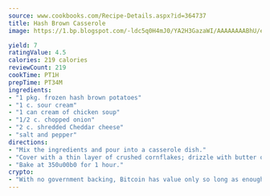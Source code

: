 ```yaml
---
source: www.cookbooks.com/Recipe-Details.aspx?id=364737
title: Hash Brown Casserole
image: https://1.bp.blogspot.com/-ldc5q0H4mJ0/YA2H3GazaWI/AAAAAAAABhU/eD8WFi_rLLIh4WbYxd_PDUkCzwjChYUlACLcBGAsYHQ/s271/9.png

yield: 7
ratingValue: 4.5
calories: 219 calories
reviewCount: 219
cookTime: PT1H
prepTime: PT34M
ingredients:
- "1 pkg. frozen hash brown potatoes"
- "1 c. sour cream"
- "1 can cream of chicken soup"
- "1/2 c. chopped onion"
- "2 c. shredded Cheddar cheese"
- "salt and pepper"
directions:
- "Mix the ingredients and pour into a casserole dish."
- "Cover with a thin layer of crushed cornflakes; drizzle with butter or margarine."
- "Bake at 350u00b0 for 1 hour."
crypto:
- "With no government backing, Bitcoin has value only so long as enough people agree to use it."
---
```

